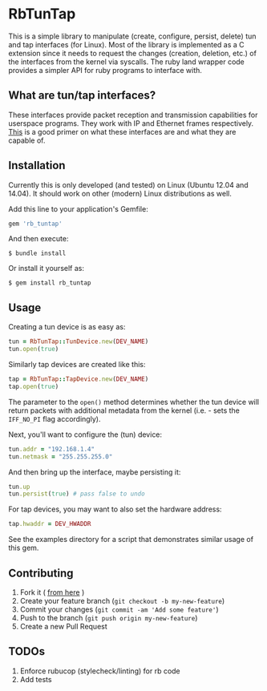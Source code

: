 # RbTunTap

This is a simple library to manipulate (create, configure, persist, delete) tun and tap interfaces (for Linux). Most of the library is implemented as a C extension since it needs to request the changes (creation, deletion, etc.) of the interfaces from the kernel via syscalls. The ruby land wrapper code provides a simpler API for ruby programs to interface with.

## What are tun/tap interfaces?

These interfaces provide packet reception and transmission capabilities for userspace programs. They work with IP and Ethernet frames respectively. [This][1] is a good primer on what these interfaces are and what they are capable of. 

## Installation

Currently this is only developed (and tested) on Linux (Ubuntu 12.04 and 14.04). It should work on other (modern) Linux distributions as well.

Add this line to your application's Gemfile:

```ruby
gem 'rb_tuntap'
```

And then execute:

    $ bundle install

Or install it yourself as:

    $ gem install rb_tuntap

## Usage

Creating a tun device is as easy as:

```ruby
tun = RbTunTap::TunDevice.new(DEV_NAME)
tun.open(true)
```

Similarly tap devices are created like this:

```ruby
tap = RbTunTap::TapDevice.new(DEV_NAME)
tap.open(true)
```

The parameter to the ```open()``` method determines whether the tun device will return packets with additional metadata from the kernel (i.e. - sets the ```IFF_NO_PI``` flag accordingly).

Next, you'll want to configure the (tun) device:

```ruby
tun.addr = "192.168.1.4"
tun.netmask = "255.255.255.0"
```

And then bring up the interface, maybe persisting it:

```ruby
tun.up
tun.persist(true) # pass false to undo
```

For tap devices, you may want to also set the hardware address:

```ruby
tap.hwaddr = DEV_HWADDR
```

See the examples directory for a script that demonstrates similar usage of this gem.

## Contributing

1. Fork it ( [from here][2] )
2. Create your feature branch (`git checkout -b my-new-feature`)
3. Commit your changes (`git commit -am 'Add some feature'`)
4. Push to the branch (`git push origin my-new-feature`)
5. Create a new Pull Request

## TODOs

1. Enforce rubucop (stylecheck/linting) for rb code
2. Add tests

[1]: https://www.kernel.org/doc/Documentation/networking/tuntap.txt
[2]: https://github.com/[my-github-username]/rb-tuntap/fork
